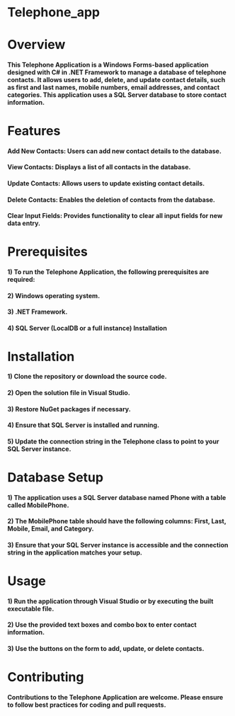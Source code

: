 # Telephone_app

# Overview
#### This Telephone Application is a Windows Forms-based application designed with C# in .NET Framework to manage a database of telephone contacts. It allows users to add, delete, and update contact details, such as first and last names, mobile numbers, email addresses, and contact categories. This application uses a SQL Server database to store contact information.

# Features

#### Add New Contacts: Users can add new contact details to the database.
#### View Contacts: Displays a list of all contacts in the database.
#### Update Contacts: Allows users to update existing contact details.
#### Delete Contacts: Enables the deletion of contacts from the database.
#### Clear Input Fields: Provides functionality to clear all input fields for new data entry.

# Prerequisites
#### 1) To run the Telephone Application, the following prerequisites are required:
#### 2) Windows operating system.
#### 3) .NET Framework.
#### 4) SQL Server (LocalDB or a full instance) Installation

# Installation
#### 1) Clone the repository or download the source code.
#### 2) Open the solution file in Visual Studio.
#### 3) Restore NuGet packages if necessary.
#### 4) Ensure that SQL Server is installed and running.
#### 5) Update the connection string in the Telephone class to point to your SQL Server instance.


# Database Setup
#### 1) The application uses a SQL Server database named Phone with a table called MobilePhone.
#### 2) The MobilePhone table should have the following columns: First, Last, Mobile, Email, and Category.
#### 3) Ensure that your SQL Server instance is accessible and the connection string in the application matches your setup.

# Usage
#### 1) Run the application through Visual Studio or by executing the built executable file.
#### 2) Use the provided text boxes and combo box to enter contact information.
#### 3) Use the buttons on the form to add, update, or delete contacts.

# Contributing
#### Contributions to the Telephone Application are welcome. Please ensure to follow best practices for coding and pull requests.

